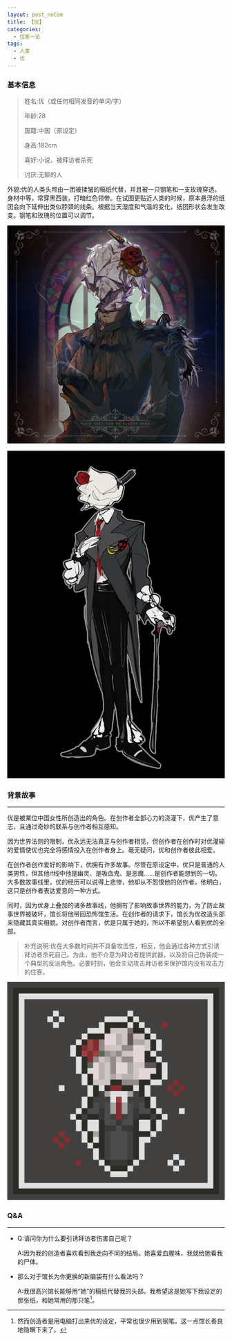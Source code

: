 ```yaml
---
layout: post_noCom
title: 【优】
categories:
  - 住客一览
tags:
  - 人类
  - 优
---
```


### **基本信息**

> 姓名:优（或任何相同发音的单词/字）
>
> 年龄:28
>
> 国籍:中国（原设定）
>
> 身高:182cm
>
> 喜好:小说，被拜访者杀死
>
> 讨厌:无聊的人

外貌:优的人类头颅由一团被揉皱的稿纸代替，并且被一只钢笔和一支玫瑰穿透。身材中等，常穿黑西装，打暗红色领带。在试图更贴近人类的时候，原本悬浮的纸团会向下延伸出类似脖颈的线条。根据当天湿度和气温的变化，纸团形状会发生改变。钢笔和玫瑰的位置可以调节。

![you01](https://raw.githubusercontent.com/Louna0228/ocTest/e7a3dcdfb133ec9bf3a6ae3ee8b00298641778a8/assets/image/user/you01.jpg)

![you02](https://raw.githubusercontent.com/Louna0228/ocTest/main/assets/image/user/you02.jpg)

### **背景故事**

------

优是被某位中国女性所创造出的角色。在创作者全部心力的浇灌下，优产生了意志，且通过奇妙的联系与创作者相互感知。

 因为世界法则的限制，优永远无法真正与创作者相见，但创作者在创作时对优灌输的爱情使优也完全将感情投入在创作者身上。毫无疑问，优和创作者彼此相爱。

 在创作者创作爱好的影响下，优拥有许多故事。尽管在原设定中，优只是普通的人类男性，但其他if线中他是幽灵、是吸血鬼、是恶魔……是创作者能想到的一切。大多数故事线里，优的经历可以说得上悲惨，他却从不怨恨他的创作者。他明白，这只是创作者表达爱意的一种方式。

 同时，因为优身上叠加的诸多故事线，他拥有了影响故事世界的能力，为了防止故事世界被破坏，馆长将他带回恐怖馆生活。在创作者的请求下，馆长为优改造头部来隐藏其真实相貌。对创作者而言，优是只属于她的，所以不希望别人看到优的全部。



> 补充说明:优在大多数时间并不具备攻击性，相反，他会通过各种方式引诱拜访者杀死自己。为此，他不介意为拜访者提供武器，以及将自己伪装成一个典型的反派角色。必要时刻，他会主动攻击拜访者来保护馆内没有攻击力的住客。

![you03](https://raw.githubusercontent.com/Louna0228/ocTest/main/assets/image/user/you03.png)



### **Q&A**

------

- Q:请问你为什么要引诱拜访者伤害自己呢？

  A:因为我的创造者喜欢看到我走向不同的结局。她喜爱血腥味，我就给她看我的尸体。

- 那么对于馆长为你更换的新脑袋有什么看法吗？

  A:我很高兴馆长能够用“她”的稿纸代替我的头部。我希望这是她写下我设定的那张纸，和她常用的那只笔[^1]。

  [^1]: 然而创造者是用电脑打出来优的设定，平常也很少用到钢笔。这一点馆长善良地隐瞒下来了。

